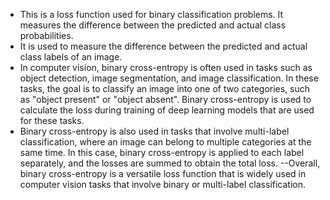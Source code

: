 - This is a loss function used for binary classification problems. It measures the difference between the predicted and actual class probabilities.
- It is used to measure the difference between the predicted and actual class labels of an image.
- In computer vision, binary cross-entropy is often used in tasks such as object detection, image segmentation, and image classification. In these tasks, the 
  goal is to classify an image into one of two categories, such as "object present" or "object absent". Binary cross-entropy is used to calculate the loss during training of deep learning models that are used for these tasks.
- Binary cross-entropy is also used in tasks that involve multi-label classification, where an image can belong to multiple categories at the same time. In this case, binary cross-entropy is applied to each label separately, and the losses are summed to obtain the total loss.
--Overall, binary cross-entropy is a versatile loss function that is widely used in computer vision tasks that involve binary or multi-label classification.
